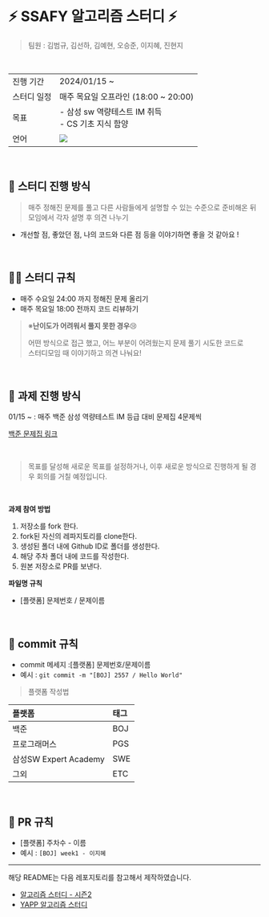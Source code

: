 # ⚡ SSAFY 알고리즘 스터디 ⚡

> 팀원 : 김범규, 김선하, 김예현, 오승준, 이지혜, 진현지

<br>

<table>
  <tr>
    <td>진행 기간</td>
    <td>2024/01/15 ~</td>
  </tr>
  <tr>
    <td>스터디 일정</td>
    <td>매주 목요일 오프라인 (18:00 ~ 20:00)
  </tr>
  <tr>
    <td>목표</td>
    <td>- 삼성 sw 역량테스트 IM 취득 <br>
- CS 기초 지식 함양</td>
  </tr>
  <tr>
    <td>언어</td>
    <td><img src="https://img.shields.io/badge/Java-007396.svg?&style=for-the-badge&logo=Java&logoColor=white"> 
    </td>
  </tr>
</table>


<br>

## 📌 스터디 진행 방식


> 매주 정해진 문제를 풀고 다른 사람들에게 설명할 수 있는 수준으로 준비해온 뒤 모임에서 각자 설명 후 의견 나누기
- 개선할 점, 좋았던 점, 나의 코드와 다른 점 등을 이야기하면 좋을 것 같아요 !

<br>

## 🙏🏻 스터디 규칙


- 매주 수요일 24:00 까지 정해진 문제 올리기
- 매주 목요일 18:00 전까지 코드 리뷰하기

> ※**난이도가 어려워서 풀지 못한 경우**:cry:
>
> 어떤 방식으로 접근 했고, 어느 부분이 어려웠는지 문제 풀기 시도한 코드로 <br>
> 스터디모임 때 이야기하고 의견 나눠요! 

<br>

## 💨 과제 진행 방식

01/15 ~ : 매주 백준 삼성 역량테스트 IM 등급 대비 문제집 4문제씩

[백준 문제집 링크](<https://www.acmicpc.net/workbook/view/10168>)

<br>

> 목표를 달성해 새로운 목표를 설정하거나, 이후 새로운 방식으로 진행하게 될 경우 회의를 거칠 예정입니다.

<br>

**과제 참여 방법**

1. 저장소를 fork 한다.
2. fork된 자신의 레파지토리를 clone한다.
3. 생성된 폴더 내에 Github ID로 폴더를 생성한다.
4. 해당 주차 폴더 내에 코드를 작성한다.
5. 원본 저장소로 PR를 보낸다.
   
**파일명 규칙**
- [플랫폼] 문제번호 / 문제이름

<br>

## 🚧  commit 규칙
- commit 메세지 :[플랫폼] 문제번호/문제이름
- 예시 : `git commit -m "[BOJ] 2557 / Hello World"`

> 플랫폼 작성법

| 플랫폼    | 태그  |
|:-------|:----|
| 백준     | BOJ |
| 프로그래머스 | PGS |
| 삼성SW Expert Academy | SWE |
| 그외 | ETC |

<br>

## 🚧  PR 규칙
- [플랫폼] 주차수 - 이름
- 예시 : `[BOJ] week1 - 이지혜`

---
해당 README는 다음 레포지토리를 참고해서 제작하였습니다.
- [알고리즘 스터디 - 시즌2](https://github.com/CodeSquad-2023-BE-Study/Algorithm-Study/blob/main/README.md)
- [YAPP 알고리즘 스터디](https://github.com/gyoogle/YAPP_Algorithm)
